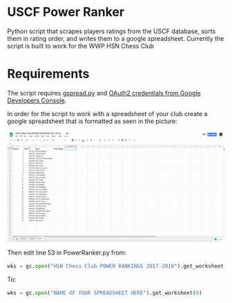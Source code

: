 # USCF Power Ranker

Python script that scrapes players ratings from the USCF database, sorts them in rating order, and writes them to a google spreadsheet. Currently the script is built to work for the WWP HSN Chess Club

# Requirements

The script requires [gspread.py](https://github.com/burnash/gspread) and [OAuth2 credentials from Google Developers Console](http://gspread.readthedocs.io/en/latest/oauth2.html). 

In order for the script to work with a spreadsheet of your club create a google spreadsheet that is formatted as seen in the picture:

![alt text](Screenshots/spreadsheet.png "Description goes here")

Then edit line 53 in PowerRanker.py from:

```Python
wks = gc.open("HSN Chess Club POWER RANKINGS 2017-2018").get_worksheet(0)
```

To:

```Python
wks = gc.open("NAME OF YOUR SPREADSHEET HERE").get_worksheet(0)
```
